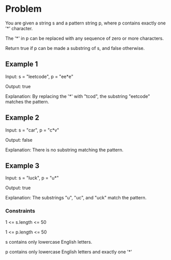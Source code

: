 # Problem

You are given a string s and a pattern string p, where p contains exactly one '*' character.

The '*' in p can be replaced with any sequence of zero or more characters.

Return true if p can be made a substring of s, and false otherwise.

## Example 1

Input: s = "leetcode", p = "ee*e"

Output: true

Explanation: By replacing the '*' with "tcod", the substring "eetcode" matches the pattern.

## Example 2

Input: s = "car", p = "c*v"

Output: false

Explanation: There is no substring matching the pattern.

## Example 3

Input: s = "luck", p = "u*"

Output: true

Explanation: The substrings "u", "uc", and "uck" match the pattern.

### Constraints

1 <= s.length <= 50

1 <= p.length <= 50 

s contains only lowercase English letters.

p contains only lowercase English letters and exactly one '*'

